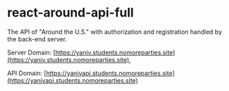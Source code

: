 # react-around-api-full
The API of "Around the U.S." with authorization and registration handled by the back-end server.

Server Domain: [https://yaniv.students.nomoreparties.site](https://yaniv.students.nomoreparties.site),

API Domain: [https://yanivapi.students.nomoreparties.site](https://yanivapi.students.nomoreparties.site)